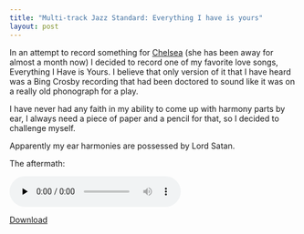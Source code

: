 ```yaml
---
title: "Multi-track Jazz Standard: Everything I have is yours"
layout: post
---
```


In an attempt to record something for <a href="http://www.chelseahollow.com">Chelsea</a> (she has been away for almost a month now) I decided to record one of my favorite love songs, Everything I Have is Yours. I believe that only version of it that I have heard was a Bing Crosby recording that had been doctored to sound like it was on a really old phonograph for a play.

I have never had any faith in my ability to come up with harmony parts by ear, I always need a piece of paper and a pencil for that, so I decided to challenge myself.

Apparently my ear harmonies are possessed by Lord Satan.

The aftermath:

<audio id="wp_mep_45" src="/uploads/2008/06/everything-i-have-is-yours.mp3" type="audio/mp3"    controls="controls" preload="none"  ></audio>

<a href="/uploads/2008/06/everything-i-have-is-yours.mp3">Download</a>

